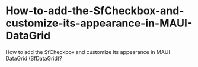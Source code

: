 # How-to-add-the-SfCheckbox-and-customize-its-appearance-in-MAUI-DataGrid
How to add the SfCheckbox and customize its appearance in MAUI DataGrid (SfDataGrid)?
